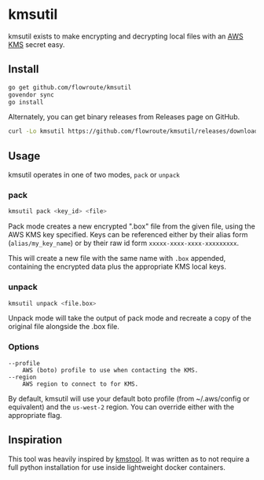 # kmsutil

kmsutil exists to make encrypting and decrypting local files with an
[AWS KMS](https://aws.amazon.com/kms/) secret easy.

## Install

```sh
go get github.com/flowroute/kmsutil
govendor sync
go install
```

Alternately, you can get binary releases from Releases page on GitHub.

```sh
curl -Lo kmsutil https://github.com/flowroute/kmsutil/releases/download/0.0.3/kmsutil_linux_amd64
```

## Usage

kmsutil operates in one of two modes, `pack` or `unpack`

### pack

```sh
kmsutil pack <key_id> <file>
```

Pack mode creates a new encrypted ".box" file from the given file, using the
AWS KMS key specified.  Keys can be referenced either by their alias form
(`alias/my_key_name`) or by their raw id form `xxxxx-xxxx-xxxx-xxxxxxxxx`.

This will create a new file with the same name with `.box` appended, containing
the encrypted data plus the appropriate KMS local keys.

### unpack

```sh
kmsutil unpack <file.box>
```

Unpack mode will take the output of pack mode and recreate a copy of the
original file alongside the .box file.

### Options

```
--profile
    AWS (boto) profile to use when contacting the KMS.
--region
	AWS region to connect to for KMS.
```

By default, kmsutil will use your default boto profile (from ~/.aws/config or
equivalent) and the `us-west-2` region.  You can override either with the
appropriate flag.


## Inspiration

This tool was heavily inspired by [kmstool](https://github.com/slank/kmstool).
It was written as to not require a full python installation for use inside
lightweight docker containers.
